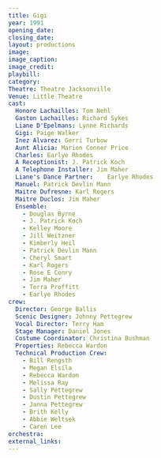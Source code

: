 ```yaml
---
title: Gigi
year: 1991
opening_date: 
closing_date: 
layout: productions
image:
image_caption:
image_credit:
playbill: 
category: 
Theatre: Theatre Jacksonville
Venue: Little Theatre
cast:
  Honore Lachailles: Tom Nehl
  Gaston Lachailles: Richard Sykes
  Liane D'Epelmans: Lynne Richards
  Gigi: Paige Walker
  Inez Alvarez: Gerri Turbow
  Aunt Alicia: Marion Conner Price
  Charles: Earlye Rhodes
  A Receptionist: J. Patrick Koch
  A Telephone Installer: Jim Maher
  Liane's Dance Partner:	Earlye Rhodes
  Manuel: Patrick Devlin Mann
  Maitre Dufresne: Karl Rogers
  Maitre Duclos: Jim Maher
  Ensemble:
    - Douglas Byrne
    - J. Patrick Koch
    - Kelley Moore
    - Jill Weitzner
    - Kimberly Heil
    - Patrick Devlin Mann
    - Cheryl Smart
    - Karl Rogers
    - Rose E Conry
    - Jim Maher
    - Terra Proffitt
    - Earlye Rhodes
crew:
  Director: George Ballis
  Scenic Designer: Johnny Pettegrew
  Vocal Director: Terry Ham
  Stage Manager: Daniel Jones
  Costume Coordinator: Christina Bushman
  Properties: Rebecca Wardon
  Technical Production Crew:
    - Bill Rengsth
    - Megan Elsila
    - Rebecca Wardon
    - Melissa Ray
    - Sally Pettegrew
    - Dustin Pettegrew
    - Janna Pettegrew
    - Brith Kelly
    - Abbie Weltsek
    - Caren Lee
orchestra:
external_links:
---
```

